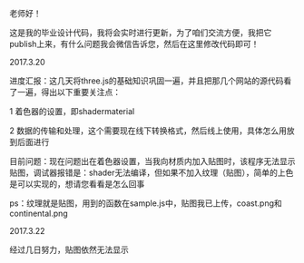 老师好！

这是我的毕业设计代码，我将会实时进行更新，为了咱们交流方便，我把它publish上来，有什么问题我会微信告诉您，然后在这里修改代码即可！

2017.3.20

进度汇报：这几天将three.js的基础知识巩固一遍，并且把那几个网站的源代码看了一遍，得出以下重要关注点：

1 着色器的设置，即shadermaterial

2 数据的传输和处理，这个需要现在线下转换格式，然后线上使用，具体怎么用放到后面进行

目前问题：现在问题出在着色器设置，当我向材质内加入贴图时，该程序无法显示贴图，调试器报错是：shader无法编译，但如果不加入纹理（贴图），简单的上色是可以实现的，想请您看看是怎么回事

ps：纹理就是贴图，用到的函数在sample.js中，贴图我已上传，coast.png和continental.png


2017.3.22

经过几日努力，贴图依然无法显示
